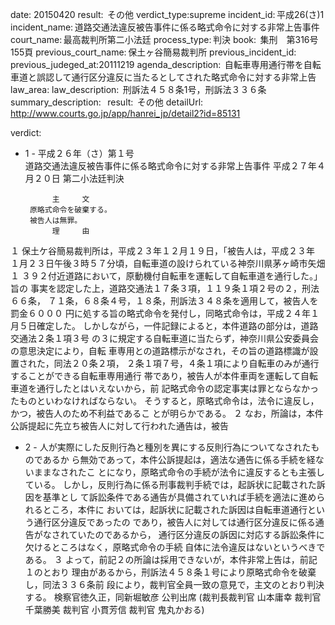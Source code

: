 
date: 20150420
result:  その他
verdict_type:supreme
incident_id: 平成26(さ)1
incident_name: 道路交通法違反被告事件に係る略式命令に対する非常上告事件
court_name: 最高裁判所第二小法廷
process_type: 判決
book:  集刑　第316号155頁
previous_court_name: 保土ヶ谷簡易裁判所
previous_incident_id: 
previous_judeged_at:20111219
agenda_description:  自転車専用通行帯を自転車道と誤認して通行区分違反に当たるとしてされた略式命令に対する非常上告
law_area: 
law_description:  刑訴法４５８条1号，刑訴法３３６条
summary_description:  
result:  その他
detailUrl: http://www.courts.go.jp/app/hanrei_jp/detail2?id=85131

verdict:

- 1 - 
平成２６年（さ）第１号  
道路交通法違反被告事件に係る略式命令に対する非常上告事件 
平成２７年４月２０日 第二小法廷判決      
 
            主     文 
       原略式命令を破棄する。 
       被告人は無罪。 
            理     由 
 １ 保土ケ谷簡易裁判所は，平成２３年１２月１９日，「被告人は，平成２３年
１月２３日午後３時５７分頃，自転車道の設けられている神奈川県茅ヶ崎市矢畑１
３９２付近道路において，原動機付自転車を運転して自転車道を通行した。」旨の
事実を認定した上，道路交通法１７条３項，１１９条１項２号の２，刑法６６条，
７１条，６８条４号，１８条，刑訴法３４８条を適用して，被告人を罰金６０００
円に処する旨の略式命令を発付し，同略式命令は，平成２４年１月５日確定した。 
 しかしながら，一件記録によると，本件道路の部分は，道路交通法２条１項３号
の３に規定する自転車道に当たらず，神奈川県公安委員会の意思決定により，自転
車専用との道路標示がなされ，その旨の道路標識が設置された，同法２０条２項，
２条１項７号，４条１項により自転車のみが通行することができる自転車専用通行
帯であり，被告人が本件車両を運転して自転車道を通行したとはいえないから，前
記略式命令の認定事実は罪とならなかったものといわなければならない。 
 そうすると，原略式命令は，法令に違反し，かつ，被告人のため不利益であるこ
とが明らかである。 
 ２ なお，所論は，本件公訴提起に先立ち被告人に対して行われた通告は，被告
- 2 - 
人が実際にした反則行為と種別を異にする反則行為についてなされたものであるか
ら無効であって，本件公訴提起は，適法な通告に係る手続を経ないままなされたこ
とになり，原略式命令の手続が法令に違反するとも主張している。 
 しかし，反則行為に係る刑事裁判手続では，起訴状に記載された訴因を基準とし
て訴訟条件である通告が具備されていれば手続を適法に進められるところ，本件に
おいては，起訴状に記載された訴因は自転車道通行という通行区分違反であったの
であり，被告人に対しては通行区分違反に係る通告がなされていたのであるから，
通行区分違反の訴因に対応する訴訟条件に欠けるところはなく，原略式命令の手続
自体に法令違反はないというべきである。 
 ３ よって，前記２の所論は採用できないが，本件非常上告は，前記１のとおり
理由があるから，刑訴法４５８条１号により原略式命令を破棄し，同法３３６条前
段により，裁判官全員一致の意見で，主文のとおり判決する。 
 検察官徳久正，同新堀敏彦 公判出席 
(裁判長裁判官 山本庸幸 裁判官 千葉勝美 裁判官 小貫芳信 裁判官 
鬼丸かおる) 

                    